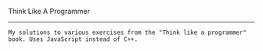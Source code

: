 Think Like A Programmer
************************

    My solutions to various exercises from the "Think like a programmer" book. Uses JavaScript instead of C++.